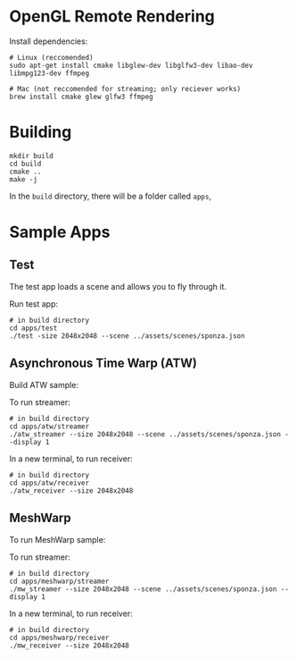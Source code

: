 # OpenGL Remote Rendering

Install dependencies:
```
# Linux (reccomended)
sudo apt-get install cmake libglew-dev libglfw3-dev libao-dev libmpg123-dev ffmpeg
```

```
# Mac (not reccomended for streaming; only reciever works)
brew install cmake glew glfw3 ffmpeg
```

# Building
```
mkdir build
cd build
cmake ..
make -j
```

In the `build` directory, there will be a folder called `apps`,

# Sample Apps

## Test

The test app loads a scene and allows you to fly through it.

Run test app:
```
# in build directory
cd apps/test
./test -size 2048x2048 --scene ../assets/scenes/sponza.json
```

## Asynchronous Time Warp (ATW)

Build ATW sample:

To run streamer:
```
# in build directory
cd apps/atw/streamer
./atw_streamer --size 2048x2048 --scene ../assets/scenes/sponza.json --display 1
```

In a new terminal, to run receiver:
```
# in build directory
cd apps/atw/receiver
./atw_receiver --size 2048x2048
```

## MeshWarp

To run MeshWarp sample:

To run streamer:
```
# in build directory
cd apps/meshwarp/streamer
./mw_streamer --size 2048x2048 --scene ../assets/scenes/sponza.json --display 1
```

In a new terminal, to run receiver:
```
# in build directory
cd apps/meshwarp/receiver
./mw_receiver --size 2048x2048
```
